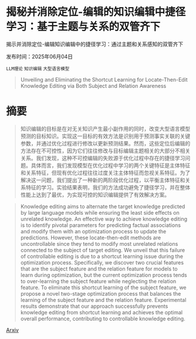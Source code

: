 # 揭秘并消除定位-编辑的知识编辑中捷径学习：基于主题与关系的双管齐下
揭示并消除定位-编辑知识编辑中的捷径学习：通过主题和关系感知的双管齐下

发布时间：2025年06月04日

`LLM理论` `知识编辑` `大型语言模型`

> Unveiling and Eliminating the Shortcut Learning for Locate-Then-Edit Knowledge Editing via Both Subject and Relation Awareness

# 摘要

> 知识编辑的目标是在对无关知识产生最小副作用的同时，改变大型语言模型预测的目标知识。实现这一目标的有效方法是识别用于预测事实关联的关键参数，并通过优化过程进行修改以更新预测结果。然而，这些定位后编辑的方法存在不可控性，因为它们往往修改与目标编辑主题相关的大部分不相关关系。我们发现，这种不可控编辑的失败源于优化过程中存在的捷径学习问题。具体而言，我们发现模型在优化过程中学习的两个关键特征是主体特征和关系特征，但现有优化过程往往过度关注主体特征而忽视关系特征。为了解决这一问题，我们提出了一种新的两阶段优化过程，以平衡主体特征和关系特征的学习。实验结果表明，我们的方法成功避免了捷径学习，并在整体性能上达到了最优，为实现可控的知识编辑提供了有效解决方案。

> Knowledge editing aims to alternate the target knowledge predicted by large language models while ensuring the least side effects on unrelated knowledge. An effective way to achieve knowledge editing is to identify pivotal parameters for predicting factual associations and modify them with an optimization process to update the predictions. However, these locate-then-edit methods are uncontrollable since they tend to modify most unrelated relations connected to the subject of target editing. We unveil that this failure of controllable editing is due to a shortcut learning issue during the optimization process. Specifically, we discover two crucial features that are the subject feature and the relation feature for models to learn during optimization, but the current optimization process tends to over-learning the subject feature while neglecting the relation feature. To eliminate this shortcut learning of the subject feature, we propose a novel two-stage optimization process that balances the learning of the subject feature and the relation feature. Experimental results demonstrate that our approach successfully prevents knowledge editing from shortcut learning and achieves the optimal overall performance, contributing to controllable knowledge editing.

[Arxiv](https://arxiv.org/abs/2506.04042)